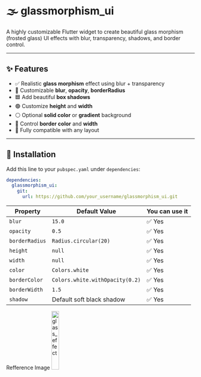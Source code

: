 # 🌫️ glassmorphism_ui

A highly customizable Flutter widget to create beautiful glass morphism (frosted glass) UI effects with blur, transparency, shadows, and border control.

---

## ✨ Features

- ✅ Realistic **glass morphism** effect using blur + transparency
- 🎨 Customizable **blur**, **opacity**, **borderRadius**
- 🟦 Add beautiful **box shadows**
- 🟢 Customize **height** and **width**
- ⚪ Optional **solid color** or **gradient** background
- 🔳 Control **border color** and **width**
- 🧩 Fully compatible with any layout

---

## 🚀 Installation

Add this line to your `pubspec.yaml` under `dependencies`:

```yaml
dependencies:
  glassmorphism_ui:
    git:
      url: https://github.com/your_username/glassmorphism_ui.git
```

| Property       | Default Value                   | You can use it |
| -------------- | ------------------------------- | ----------------- |
| `blur`         | `15.0`                          | ✅ Yes           |
| `opacity`      | `0.5`                           | ✅ Yes           |
| `borderRadius` | `Radius.circular(20)`           | ✅ Yes           |
| `height`       | `null`                          | ✅ Yes           |
| `width`        | `null`                          | ✅ Yes           |
| `color`        | `Colors.white`                  | ✅ Yes           |
| `borderColor`  | `Colors.white.withOpacity(0.2)` | ✅ Yes           |
| `borderWidth`  | `1.5`                           | ✅ Yes           |
| `shadow`       | Default soft black shadow       | ✅ Yes           |

Refference Image
<img width="20%" height="20%" alt="glass_effect" src="https://github.com/user-attachments/assets/6e189eff-bba2-49c8-ab07-e84296f08f99" />
